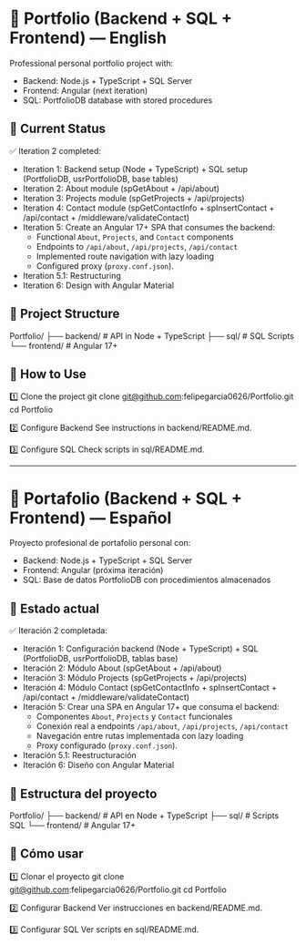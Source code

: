 # 📌 Portfolio (Backend + SQL + Frontend) — English

Professional personal portfolio project with:
- Backend: Node.js + TypeScript + SQL Server
- Frontend: Angular (next iteration)
- SQL: PortfolioDB database with stored procedures

## 🚀 Current Status
✅ Iteration 2 completed:
- Iteration 1: Backend setup (Node + TypeScript) + SQL setup (PortfolioDB, usrPortfolioDB, base tables)
- Iteration 2: About module (spGetAbout + /api/about)
- Iteration 3: Projects module (spGetProjects + /api/projects)
- Iteration 4: Contact module (spGetContactInfo + spInsertContact + /api/contact + /middleware/validateContact)
- Iteration 5: Create an Angular 17+ SPA that consumes the backend:
    - Functional `About`, `Projects`, and `Contact` components
    - Endpoints to `/api/about`, `/api/projects`, `/api/contact` 
    - Implemented route navigation with lazy loading
    - Configured proxy (`proxy.conf.json`).
- Iteration 5.1: Restructuring 
- Iteration 6: Design with Angular Material

## 📂 Project Structure
Portfolio/
├── backend/    # API in Node + TypeScript
├── sql/        # SQL Scripts
└── frontend/   # Angular 17+

## 📌 How to Use
1️⃣ Clone the project
git clone git@github.com:felipegarcia0626/Portfolio.git
cd Portfolio

2️⃣ Configure Backend
See instructions in backend/README.md.

3️⃣ Configure SQL
Check scripts in sql/README.md.

---

# 📌 Portafolio (Backend + SQL + Frontend) — Español

Proyecto profesional de portafolio personal con:
- Backend: Node.js + TypeScript + SQL Server
- Frontend: Angular (próxima iteración)
- SQL: Base de datos PortfolioDB con procedimientos almacenados

## 🚀 Estado actual
✅ Iteración 2 completada:
- Iteración 1: Configuración backend (Node + TypeScript) + SQL (PortfolioDB, usrPortfolioDB, tablas base)
- Iteración 2: Módulo About (spGetAbout + /api/about)
- Iteración 3: Módulo Projects (spGetProjects + /api/projects)
- Iteración 4: Módulo Contact (spGetContactInfo + spInsertContact + /api/contact + /middleware/validateContact)
- Iteración 5: Crear una SPA en Angular 17+ que consuma el backend:
    - Componentes `About`, `Projects` y `Contact` funcionales
    - Conexión real a endpoints `/api/about`, `/api/projects`, `/api/contact`
    - Navegación entre rutas implementada con lazy loading
    - Proxy configurado (`proxy.conf.json`).
- Iteración 5.1: Reestructuración
- Iteración 6: Diseño con Angular Material

## 📂 Estructura del proyecto
Portfolio/
├── backend/    # API en Node + TypeScript
├── sql/        # Scripts SQL
└── frontend/   # Angular 17+

## 📌 Cómo usar
1️⃣ Clonar el proyecto
git clone git@github.com:felipegarcia0626/Portfolio.git
cd Portfolio

2️⃣ Configurar Backend
Ver instrucciones en backend/README.md.

3️⃣ Configurar SQL
Ver scripts en sql/README.md.
